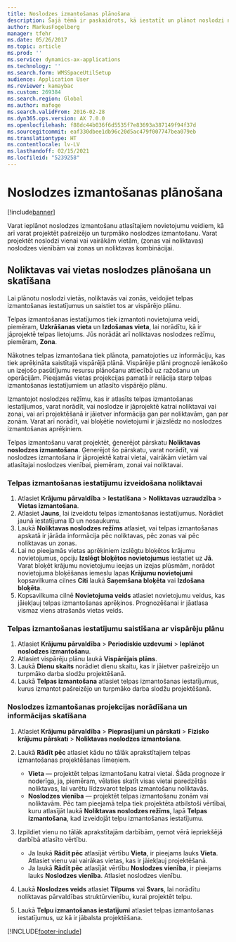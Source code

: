```yaml
---
title: Noslodzes izmantošanas plānošana
description: Šajā tēmā ir paskaidrots, kā iestatīt un plānot noslodzi noliktavai.
author: MarkusFogelberg
manager: tfehr
ms.date: 05/26/2017
ms.topic: article
ms.prod: ''
ms.service: dynamics-ax-applications
ms.technology: ''
ms.search.form: WMSSpaceUtilSetup
audience: Application User
ms.reviewer: kamaybac
ms.custom: 269384
ms.search.region: Global
ms.author: mafoge
ms.search.validFrom: 2016-02-28
ms.dyn365.ops.version: AX 7.0.0
ms.openlocfilehash: f88dc44b036f6d5535f7e83693a387149f94f37d
ms.sourcegitcommit: eaf330dbee1db96c20d5ac479f007747bea079eb
ms.translationtype: HT
ms.contentlocale: lv-LV
ms.lasthandoff: 02/15/2021
ms.locfileid: "5239258"
---
```

# <a name="schedule-load-utilization"></a>Noslodzes izmantošanas plānošana

[!include[banner](../includes/banner.md)]

Varat ieplānot noslodzes izmantošanu atlasītajiem novietojumu veidiem, kā arī varat projektēt pašreizējo un turpmāko noslodzes izmantošanu. Varat projektēt noslodzi vienai vai vairākām vietām, (zonas vai noliktavas) noslodzes vienībām vai zonas un noliktavas kombinācijai.

## <a name="schedule-and-view-the-load-for-a-warehouse-or-site"></a>Noliktavas vai vietas noslodzes plānošana un skatīšana

Lai plānotu noslodzi vietās, noliktavās vai zonās, veidojiet telpas izmantošanas iestatījumus un saistiet tos ar vispārējo plānu.

Telpas izmantošanas iestatījumos tiek izmantoti novietojuma veidi, piemēram, **Uzkrāšanas vieta** un **Izdošanas vieta**, lai norādītu, kā ir jāprojektē telpas lietojums. Jūs norādāt arī noliktavas noslodzes režīmu, piemēram, **Zona**.

Nākotnes telpas izmantošana tiek plānota, pamatojoties uz informāciju, kas tiek aprēķināta saistītajā vispārējā plānā. Vispārējie plāni prognozē ienākošo un izejošo pasūtījumu resursu plānošanu attiecībā uz ražošanu un operācijām. Pieejamās vietas projekcijas pamatā ir relācija starp telpas izmantošanas iestatījumiem un atlasīto vispārējo plānu.

Izmantojot noslodzes režīmu, kas ir atlasīts telpas izmantošanas iestatījumos, varat norādīt, vai noslodze ir jāprojektē katrai noliktavai vai zonai, vai arī projektēšanā ir jāietver informācija gan par noliktavām, gan par zonām. Varat arī norādīt, vai bloķētie novietojumi ir jāizslēdz no noslodzes izmantošanas aprēķiniem.

Telpas izmantošanu varat projektēt, ģenerējot pārskatu **Noliktavas noslodzes izmantošana**. Ģenerējot šo pārskatu, varat norādīt, vai noslodzes izmantošana ir jāprojektē katrai vietai, vairākām vietām vai atlasītajai noslodzes vienībai, piemēram, zonai vai noliktavai.

### <a name="create-a-space-utilization-setup-for-a-warehouse"></a>Telpas izmantošanas iestatījumu izveidošana noliktavai

1. Atlasiet **Krājumu pārvaldība** \> **Iestatīšana** \> **Noliktavas uzraudzība** \> **Vietas izmantošana**.
2. Atlasiet **Jauns**, lai izveidotu telpas izmantošanas iestatījumus. Norādiet jaunā iestatījuma ID un nosaukumu.
3. Laukā **Noliktavas noslodzes režīms** atlasiet, vai telpas izmantošanas apskatā ir jārāda informācija pēc noliktavas, pēc zonas vai pēc noliktavas un zonas.
4. Lai no pieejamās vietas aprēķiniem izslēgtu bloķētos krājumu novietojumus, opciju **Izslēgt bloķētos novietojumus** iestatiet uz **Jā**. Varat bloķēt krājumu novietojumu ieejas un izejas plūsmām, norādot novietojuma bloķēšanas iemeslu lapas **Krājumu novietojumi** kopsavilkuma cilnes **Citi** laukā **Saņemšana bloķēta** vai **Izdošana bloķēta**.
5. Kopsavilkuma cilnē **Novietojuma veids** atlasiet novietojumu veidus, kas jāiekļauj telpas izmantošanas aprēķinos. Prognozēšanai ir jāatlasa vismaz viens atrašanās vietas veids.

### <a name="associate-a-space-utilization-setup-with-a-master-plan"></a>Telpas izmantošanas iestatījumu saistīšana ar vispārēju plānu

1. Atlasiet **Krājumu pārvaldība** \> **Periodiskie uzdevumi** \> **Ieplānot noslodzes izmantošanu**.
2. Atlasiet vispārēju plānu laukā **Vispārējais plāns**.
3. Laukā **Dienu skaits** norādiet dienu skaitu, kas ir jāietver pašreizējo un turpmāko darba slodžu projektēšanā.
4. Laukā **Telpas izmantošana** atlasiet telpas izmantošanas iestatījumus, kurus izmantot pašreizējo un turpmāko darba slodžu projektēšanā.

### <a name="specify-the-load-utilization-projection-and-view-information"></a>Noslodzes izmantošanas projekcijas norādīšana un informācijas skatīšana

1. Atlasiet **Krājumu pārvaldība** \> **Pieprasījumi un pārskati** \> **Fizisko krājumu pārskati** \> **Noliktavas noslodzes izmantošana**.
2. Laukā **Rādīt pēc** atlasiet kādu no tālāk aprakstītajiem telpas izmantošanas projektēšanas līmeņiem.

    - **Vieta** — projektēt telpas izmantošanu katrai vietai. Šāda prognoze ir noderīga, ja, piemēram, vēlaties skatīt visas vietai paredzētās noliktavas, lai varētu līdzsvarot telpas izmantošanu noliktavās.
    - **Noslodzes vienība** — projektēt telpas izmantošanu zonām vai noliktavām. Pēc tam pieejamā telpa tiek projektēta atbilstoši vērtībai, kuru atlasījāt laukā **Noliktavas noslodzes režīms**, lapā **Telpas izmantošana**, kad izveidojāt telpu izmantošanas iestatījumu.

3. Izpildiet vienu no tālāk aprakstītajām darbībām, ņemot vērā iepriekšējā darbībā atlasīto vērtību.

    - Ja laukā **Rādīt pēc** atlasījāt vērtību **Vieta**, ir pieejams lauks **Vieta**. Atlasiet vienu vai vairākas vietas, kas ir jāiekļauj projektēšanā.
    - Ja laukā **Rādīt pēc** atlasījāt vērtību **Noslodzes vienība**, ir pieejams lauks **Noslodzes vienība**. Atlasiet noslodzes vienību.

4. Laukā **Noslodzes veids** atlasiet **Tilpums** vai **Svars**, lai norādītu noliktavas pārvaldības struktūrvienību, kurai projektēt telpu.
5. Laukā **Telpu izmantošanas iestatījumi** atlasiet telpas izmantošanas iestatījumus, uz kā ir jābalsta projektēšana.


[!INCLUDE[footer-include](../../includes/footer-banner.md)]